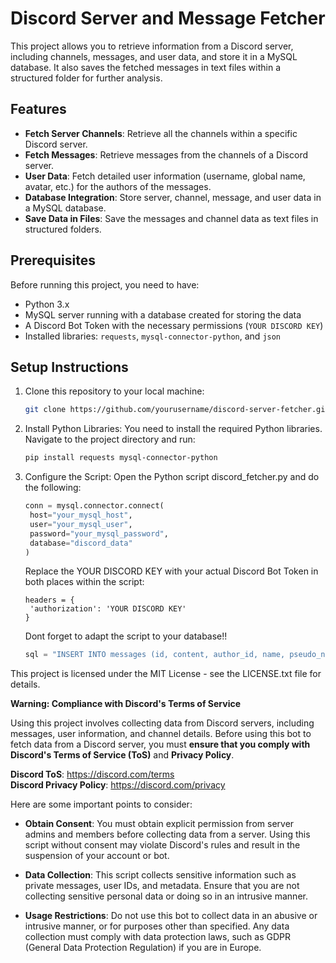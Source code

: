 # Discord Server and Message Fetcher

This project allows you to retrieve information from a Discord server, including channels, messages, and user data, and store it in a MySQL database. It also saves the fetched messages in text files within a structured folder for further analysis.

## Features

- **Fetch Server Channels**: Retrieve all the channels within a specific Discord server.
- **Fetch Messages**: Retrieve messages from the channels of a Discord server.
- **User Data**: Fetch detailed user information (username, global name, avatar, etc.) for the authors of the messages.
- **Database Integration**: Store server, channel, message, and user data in a MySQL database.
- **Save Data in Files**: Save the messages and channel data as text files in structured folders.

## Prerequisites

Before running this project, you need to have:

- Python 3.x
- MySQL server running with a database created for storing the data
- A Discord Bot Token with the necessary permissions (`YOUR DISCORD KEY`)
- Installed libraries: `requests`, `mysql-connector-python`, and `json`

## Setup Instructions

1. Clone this repository to your local machine:

   ```bash
   git clone https://github.com/yourusername/discord-server-fetcher.git
   
2. Install Python Libraries:
   You need to install the required Python libraries. Navigate to the project directory and run:
   ```bash
   pip install requests mysql-connector-python
   
3. Configure the Script:
   Open the Python script discord_fetcher.py and do the following:
   ```python
   conn = mysql.connector.connect(
    host="your_mysql_host",
    user="your_mysql_user",
    password="your_mysql_password",
    database="discord_data"
   )
   ```
   Replace the YOUR DISCORD KEY with your actual Discord Bot Token in both places within the script:
   ```
   headers = {
    'authorization': 'YOUR DISCORD KEY'
   }
   ```
   Dont forget to adapt the script to your database!!

   ```python
   sql = "INSERT INTO messages (id, content, author_id, name, pseudo_name, channel_id, created_at) VALUES (%s, %s, %s, %s, %s, %s, %s)"
   ```
This project is licensed under the MIT License - see the LICENSE.txt file for details.


**Warning: Compliance with Discord's Terms of Service**

Using this project involves collecting data from Discord servers, including messages, user information, and channel details. Before using this bot to fetch data from a Discord server, you must **ensure that you comply with Discord's Terms of Service (ToS)** and **Privacy Policy**.

**Discord ToS**: https://discord.com/terms  
**Discord Privacy Policy**: https://discord.com/privacy

Here are some important points to consider:

- **Obtain Consent**: You must obtain explicit permission from server admins and members before collecting data from a server. Using this script without consent may violate Discord's rules and result in the suspension of your account or bot.

- **Data Collection**: This script collects sensitive information such as private messages, user IDs, and metadata. Ensure that you are not collecting sensitive personal data or doing so in an intrusive manner.

- **Usage Restrictions**: Do not use this bot to collect data in an abusive or intrusive manner, or for purposes other than specified. Any data collection must comply with data protection laws, such as GDPR (General Data Protection Regulation) if you are in Europe.
   
